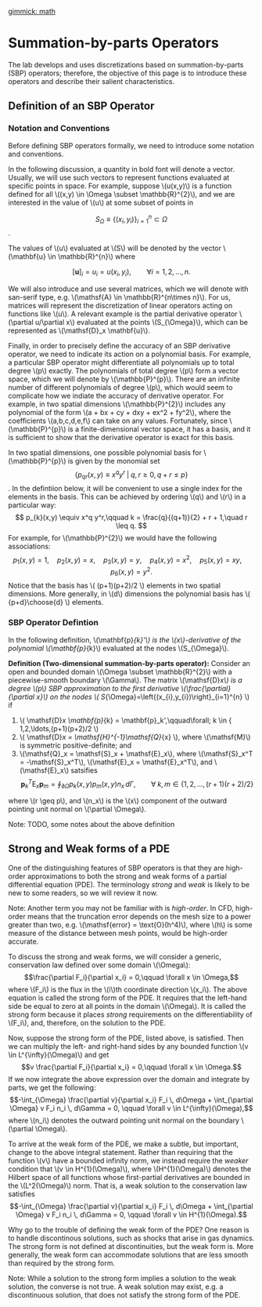 [gimmick: math]()
# Summation-by-parts Operators

The lab develops and uses discretizations based on summation-by-parts (SBP) operators; therefore, the objective of this page is to introduce these operators and describe their salient characteristics.

## Definition of an SBP Operator

### Notation and Conventions

Before defining SBP operators formally, we need to introduce some notation and conventions.

In the following discussion, a quantity in bold font will denote a vector.  Usually, we will use such vectors to represent functions evaluated at specific points in space.  For example, suppose \\(u(x,y)\\) is a function defined for all \\((x,y) \in \Omega \subset \mathbb{R}^{2}\\), and we are interested in the value of \\(u\\) at some subset of points in

$$ S_{\Omega} \equiv \{ (x_{i},y_{i}) \}_{i=1}^{n} \subset \Omega $$.

The values of \\(u\\) evaluated at \\(S\\) will be denoted by the vector \\(\mathbf{u} \in \mathbb{R}^{n}\\) where

$$[\mathbf{u}]_{i} = u_i = u(x_i,y_i), \qquad \forall i=1,2,\ldots,n.$$

We will also introduce and use several matrices, which we will denote with san-serif type, e.g. \\(\mathsf{A} \in \mathbb{R}^{n\times n}\\).  For us, matrices will represent the discretization of linear operators acting on functions like \\(u\\).  A relevant example is the partial derivative operator \\(\partial u/\partial x\\) evaluated at the points \\(S_{\Omega}\\), which can be represented as \\(\mathsf{D}_x \mathbf{u}\\).

Finally, in order to precisely define the accuracy of an SBP derivative operator, we need to indicate its action on a polynomial basis.  For example, a particular SBP operator might differentiate all polynomials up to total degree \\(p\\) exactly.  The polynomials of total degree \\(p\\) form a vector space, which we will denote by \\(\mathbb{P}^{p}\\).  There are an infinite number of different polynomials of degree \\(p\\), which would seem to complicate how we indiate the accuracy of derivative operator.  For example, in two spatial dimensions \\(\mathbb{P}^{2}\\) includes any polynomial of the form \\(a + bx + cy + dxy + ex^2 + fy^2\\), where the coefficients \\(a,b,c,d,e,f\\) can take on any values.  Fortunately, since \\(\mathbb{P}^{p}\\) is a finite-dimensional vector space, it has a basis, and it is sufficient to show that the derivative operator is exact for this basis.  

In two spatial dimensions, one possible polynomial basis for \\(\mathbb{P}^{p}\\) is given by the monomial set
$$ \{p_{qr}(x,y) \equiv x^q y^r \;|\; q,r \geq 0, q+r \leq p\} $$.
In the defintiion below, it will be convenient to use a single index for the elements in the basis.  This can be achieved by ordering \\(q\\) and \\(r\\) in a particular way:
$$ p_{k}(x,y) \equiv x^q y^r,\qquad k = \frac{q}{(q+1)}{2} + r + 1,\quad r \leq q. $$
For example, for \\(\mathbb{P}^{2}\\) we would have the following associations:
$$p_1(x,y) = 1,\quad p_2(x,y) = x, \quad p_3(x,y) = y,\quad p_4(x,y) = x^2,\quad p_5(x,y) = xy, \quad p_6(x,y) = y^2.$$
Notice that the basis has \\( (p+1)(p+2)/2 \\) elements in two spatial dimensions.  More generally, in \\(d\\) dimensions the polynomial basis has \\( {p+d}\choose{d} \\) elements.

### SBP Operator Defintion

In the following definition, \\(\mathbf{p}_{k}'\\) is the \\(x\\)-derivative of the polynomial \\(\mathbf{p}_{k}\\) evaluated at the nodes \\(S_{\Omega}\\).

**Definition (Two-dimensional summation-by-parts operator):** Consider an open and bounded domain \\(\Omega \subset \mathbb{R}^{2}\\) with a piecewise-smooth boundary \\(\Gamma\\).  The matrix \\(\mathsf{D}_x\\) is a degree \\(p\\) SBP approximation to the first derivative \\(\frac{\partial}{\partial x}\\) on the nodes \\( S_{\Omega}=\left\{(x_{i},y_{i})\right\}_{i=1}^{n} \\) if

1. \\( \mathsf{D}_x \mathbf{p}_{k} = \mathbf{p}_k',\qquad\forall\; k \in \{ 1,2,\ldots,(p+1)(p+2)/2 \\)
2. \\( \mathsf{D}_x = \mathsf{H}^{-1}\mathsf{Q}_{x} \\), where \\(\mathsf{M}\\) is symmetric positive-definite; and
3. \\(\mathsf{Q}_x = \mathsf{S}_x + \mathsf{E}_x\\), where \\(\mathsf{S}_x^T = -\mathsf{S}_x^T\\), \\(\mathsf{E}_x = \mathsf{E}_x^T\\), and \\(\mathsf{E}_x\\) satsifies 
$$\mathbf{p}_k^T \mathsf{E}_x \mathbf{p}_{m} = \oint_{\partial \Omega} p_k(x,y) p_m(x,y) n_x \,d\Gamma,\qquad \forall\; k,m \in \{1,2,\ldots,(r+1)(r+2)/2\}$$

where \\(r \geq p\\), and \\(n_x\\) is the \\(x\\) component of the outward pointing unit normal on \\(\partial \Omega\\).

Note: TODO, some notes about the above definition

## Strong and Weak forms of a PDE

One of the distinguishing features of SBP operators is that they are high-order approximations to both the strong and weak forms of a partial differential equation (PDE).  The terminology _strong_ and _weak_ is likely to be new to some readers, so we will review it now.

Note: Another term you may not be familiar with is _high-order_.  In CFD, high-order means that the truncation error depends on the mesh size to a power greater than two, e.g. \\(\mathsf{error} = \text{O}(h^4)\\), where \\(h\\) is some measure of the distance between mesh points, would be high-order accurate.

To discuss the strong and weak forms, we will consider a generic, conservation law defined over some domain \\(\Omega\\):
$$\frac{\partial F_i}{\partial x_i} = 0,\qquad \forall x \in \Omega,$$
where \\(F_i\\) is the flux in the \\(i\\)th coordinate direction \\(x_i\\).  The above equation is called the strong form of the PDE.  It requires that the left-hand side be equal to zero at all points in the domain \\(\Omega\\).  It is called the strong form because it places _strong_ requirements on the differentiability of \\(F_i\\), and, therefore, on the solution to the PDE.

Now, suppose the strong form of the PDE, listed above, is satisfied.  Then we can multiply the left- and right-hand sides by any bounded function \\(v \in L^{\infty}(\Omega)\\) and get
$$v \frac{\partial F_i}{\partial x_i} = 0,\qquad \forall x \in \Omega.$$
If we now integrate the above expression over the domain and integrate by parts, we get the following:
$$-\int_{\Omega} \frac{\partial v}{\partial x_i} F_i \, d\Omega + \int_{\partial \Omega} v F_i n_i \, d\Gamma = 0, \qquad \forall v \in  L^{\infty}(\Omega),$$
where \\(n_i\\) denotes the outward pointing unit normal on the boundary \\(\partial \Omega\\).  

To arrive at the weak form of the PDE, we make a subtle, but important, change to the above integral statement.  Rather than requiring that the function \\(v\\) have a bounded infinity norm, we instead require the _weaker_ condition that \\(v \in H^{1}(\Omega)\\), where \\(H^{1}(\Omega)\\) denotes the Hilbert space of all functions whose first-partial derivatives are bounded in the \\(L^2(\Omega)\\) norm.  That is, a weak solution to the conservation law satisfies
$$-\int_{\Omega} \frac{\partial v}{\partial x_i} F_i \, d\Omega + \int_{\partial \Omega} v F_i n_i \, d\Gamma = 0, \qquad \forall v \in  H^{1}(\Omega).$$

Why go to the trouble of defining the weak form of the PDE?  One reason is to handle discontinous solutions, such as shocks that arise in gas dynamics.  The strong form is not defined at discontinuities, but the weak form is.  More generally, the weak form can accommodate solutions that are less smooth than required by the strong form.

Note: While a solution to the strong form implies a solution to the weak solution, the converse is not true.  A weak solution may exist, e.g. a discontinuous solution, that does not satisfy the strong form of the PDE.

